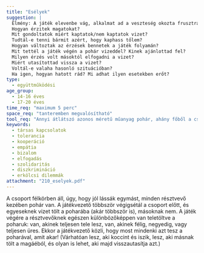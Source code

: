```yaml
---
title: "Esélyek"
suggestion: | 
  Élmény: A játék elevenbe vág, alkalmat ad a veszteség okozta frusztráció és a szerzés, ill. a másoktól kapott ajándék okozta öröm átélésére. 
  Hogyan érzitek magatokat?
  Mit gondoltatok miért kaptatok/nem kaptatok vizet?
  Tudtál-e tenni bármit azért, hogy kaphass tőlem?
  Hogyan változtak az érzések bennetek a játék folyamán?
  Mit tettél a játék végén a pohár vizeddel? Kinek ajánlottad fel?
  Milyen érzés volt másoktól elfogadni a vizet?
  Miért utasítottad vissza a vizet?
  Voltál-e valaha hasonló szituációban?
  Ha igen, hogyan hatott rád? Mi adhat ilyen esetekben erőt?
type:
  - együttműködési
age_group:
  - 14-16 éves
  - 17-20 éves
time_req: "maximum 5 perc"
space_req: "tanteremben megvalósítható"
tool_req: "Annyi átlátszó azonos méretű műanyag pohár, ahány főből a csoport áll, 2 l-es műanyagpalackban víz"
keywords: 
  - társas kapcsolatok
  - tolerancia
  - kooperáció
  - empátia
  - bizalom
  - elfogadás
  - szolidaritás
  - diszkrimináció
  - erkölcsi dilemmák
attachment: "210_eselyek.pdf"
---
```


 A csoport félkörben áll, úgy, hogy jól lássák egymást, minden résztvevő kezében pohár van. A játékvezető többször végigsétál a csoport előtt, és egyeseknek vizet tölt a poharába (akár többször is), másoknak nem. A játék végére a résztvevőknek egészen különbözőképpen van teletöltve a poharuk: van, akinek teljesen tele lesz, van, akinek félig, negyedig, vagy teljesen üres. Ekkor a játékvezető közli, hogy most mindenki azt tesz a poharával, amit akar! (Várhatóan lesz, aki koccint és iszik, lesz, aki másnak tölt a magáéból, és olyan is lehet, aki majd visszautasítja azt.)  
  
